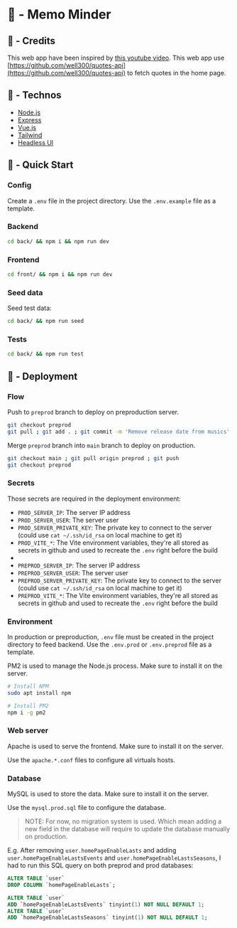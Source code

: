 # 📝 - Memo Minder

## 📰 - Credits

This web app have been inspired by [this youtube video](https://www.youtube.com/watch?v=X7ZxomW71Vs).
This web app use [https://github.com/well300/quotes-api](https://github.com/well300/quotes-api) to fetch quotes in the home page.

## 📖 - Technos

- [Node.js](https://nodejs.org/en/)
- [Express](https://expressjs.com/)
- [Vue.js](https://vuejs.org/)
- [Tailwind](https://tailwindcss.com/)
- [Headless UI](https://headlessui.dev/)

## 🚀 - Quick Start

### Config

Create a `.env` file in the project directory. Use the `.env.example` file as a template.

### Backend

```bash
cd back/ && npm i && npm run dev
```

### Frontend

```bash
cd front/ && npm i && npm run dev
```

### Seed data

Seed test data:
```bash
cd back/ && npm run seed
```

### Tests
```bash
cd back/ && npm run test
```

## 🚢 - Deployment

### Flow

Push to `preprod` branch to deploy on preproduction server.
```sh
git checkout preprod
git pull ; git add . ; git commit -m 'Remove release date from musics' ; git push
```

Merge `preprod` branch into `main` branch to deploy on production.
```sh
git checkout main ; git pull origin preprod ; git push
git checkout preprod    
```

### Secrets

Those secrets are required in the deployment environment:
- `PROD_SERVER_IP`: The server IP address
- `PROD_SERVER_USER`: The server user
- `PROD_SERVER_PRIVATE_KEY`: The private key to connect to the server (could use `cat ~/.ssh/id_rsa` on local machine to get it)
- `PROD_VITE_*`: The Vite environment variables, they're all stored as secrets in github and used to recreate the `.env` right before the build
- 
- `PREPROD_SERVER_IP`: The server IP address
- `PREPROD_SERVER_USER`: The server user
- `PREPROD_SERVER_PRIVATE_KEY`: The private key to connect to the server (could use `cat ~/.ssh/id_rsa` on local machine to get it)
- `PREPROD_VITE_*`: The Vite environment variables, they're all stored as secrets in github and used to recreate the `.env` right before the build

### Environment

In production or preproduction, `.env` file must be created in the project directory to feed backend. Use the `.env.prod` or `.env.preprod` file as a template.

PM2 is used to manage the Node.js process. Make sure to install it on the server.

```bash
# Install NPM
sudo apt install npm

# Install PM2
npm i -g pm2
```

### Web server

Apache is used to serve the frontend. Make sure to install it on the server.

Use the `apache.*.conf` files to configure all virtuals hosts.

### Database

MySQL is used to store the data. Make sure to install it on the server.

Use the `mysql.prod.sql` file to configure the database.

> NOTE: For now, no migration system is used. Which mean adding a new field in the database will require to update the database manually on production.

E.g. After removing `user.homePageEnableLasts` and adding `user.homePageEnableLastsEvents` and `user.homePageEnableLastsSeasons`, I had to run this SQL query on both preprod and prod databases:
```sql
ALTER TABLE `user`
DROP COLUMN `homePageEnableLasts`;

ALTER TABLE `user`
ADD `homePageEnableLastsEvents` tinyint(1) NOT NULL DEFAULT 1;
ALTER TABLE `user`
ADD `homePageEnableLastsSeasons` tinyint(1) NOT NULL DEFAULT 1;
```
